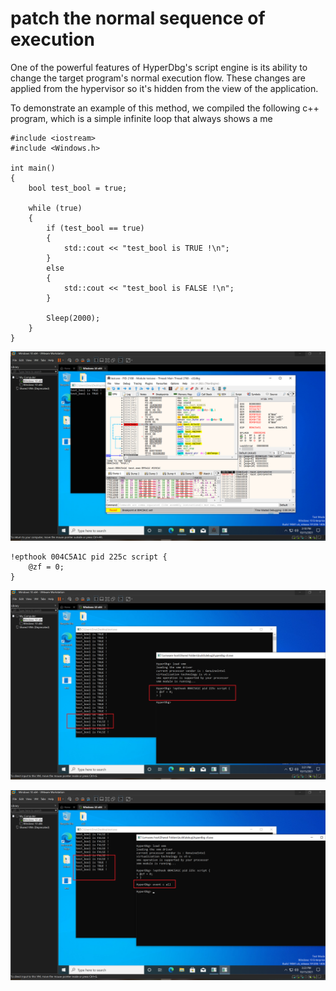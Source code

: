 # patch the normal sequence of execution

One of the powerful features of HyperDbg's script engine is its ability to change the target program's normal execution flow. These changes are applied from the hypervisor so it's hidden from the view of the application.

To demonstrate an example of this method, we compiled the following c++ program, which is a simple infinite loop that always shows a me

```clike
#include <iostream>
#include <Windows.h>

int main()
{
    bool test_bool = true;

	while (true)
	{
		if (test_bool == true)
		{
			std::cout << "test_bool is TRUE !\n";
		}
		else
		{
			std::cout << "test_bool is FALSE !\n";
		}

		Sleep(2000);
	}
}
```

![](../../../.gitbook/assets/find-the-target-patch-address-x64dbg.PNG)

```clike
!epthook 004C5A1C pid 225c script {
	@zf = 0;
}
```

![](../../../.gitbook/assets/patch-the-target-address.PNG)

![](../../../.gitbook/assets/clearing-the-patch-events.PNG)
